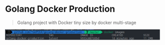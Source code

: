 # Golang Docker Production

> Golang project with Docker tiny size by docker multi-stage

![result size of docker image](images/example.png)